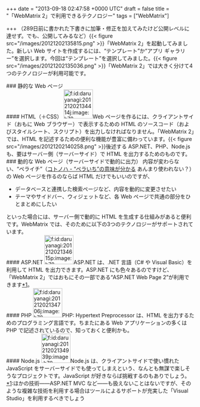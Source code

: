 
+++
date = "2013-09-18 02:47:58 +0000 UTC"
draft = false
title = "「WebMatrix 2」で利用できるテクノロジー"
tags = ["WebMatrix"]

+++
（289日前に書かれた下書きに加筆・修正を加えてみたけど公開レベルに達せず。でも、公開してみるなど）{{< figure src="/images/20121202135815.png"  >}}「WebMatrix 2」を起動してみました。新しい Web サイトを作成するには、“テンプレート”か“アプリ ギャラリー”を選択します。今回は“テンプレート”を選択してみました。{{< figure src="/images/20121202135036.png"  >}}「WebMatrix 2」では大きく分けて4つのテクノロジーが利用可能です。

<div class="section">
    ### 静的な Web ページ
    
<div class="section">
    #### HTML（＋CSS）
    <span itemscope="" itemtype="http://schema.org/Photograph"><a href="http://f.hatena.ne.jp/daruyanagi/20121202134414" class="hatena-fotolife" itemprop="url"><img src="http://cdn-ak.f.st-hatena.com/images/fotolife/d/daruyanagi/20121202/20121202134414.jpg" alt="f:id:daruyanagi:20121202134414j:image:h78" title="f:id:daruyanagi:20121202134414j:image:h78" class="hatena-fotolife" style="height:78px" itemprop="image"/></a></span>Web ページを作るには、クライアントサイド（おもに Web ブラウザー）で表示するための HTML のソースコード（およびスタイルシート、スクリプト）を出力しなければなりません。「WebMatrix 2」では、HTML を記述するための便利な機能が豊富に備わっています。{{< figure src="/images/20121202140258.png"  >}}後述する ASP.NET、PHP、Node.js も、要はサーバー側（サーバーサイド）で HTML を出力するためのものです。

</div>
</div>
<div class="section">
    ### 動的な Web ページ（サーバーサイドで動的に出力）
    内容が変わらない、“ペライチ”（<a href="http://kotonoha.cc/no/142458">コトノハ - “ペラいち”の意味が分かる</a> あんまり使われない？）の Web ページを作るのならば HTML だけでもいいのですが、

<ul>
<li>データベースと連携した検索ページなど、内容を動的に変更させたい</li>
<li>テーマやサイドバー、ウィジェットなど、各 Web ページで共通の部分をひとまとめにしたい</li>
</ul>といった場合には、サーバー側で動的に HTML を生成する仕組みがあると便利です。WebMatrix では、そのために以下の3つのテクノロジーがサポートされています。

<div class="section">
    #### ASP.NET
    <span itemscope="" itemtype="http://schema.org/Photograph"><a href="http://f.hatena.ne.jp/daruyanagi/20121202134615" class="hatena-fotolife" itemprop="url"><img src="http://cdn-ak.f.st-hatena.com/images/fotolife/d/daruyanagi/20121202/20121202134615.png" alt="f:id:daruyanagi:20121202134615p:image:h78" title="f:id:daruyanagi:20121202134615p:image:h78" class="hatena-fotolife" style="height:78px" itemprop="image"/></a></span>ASP.NET は、.NET 言語（C# や Visual Basic）を利用して HTML を出力できます。ASP.NET にも色々あるのですけど、「WebMatrix 2」ではおもにその一部である“ASP.NET Web Page 2”が利用できます<a href="#f1" name="fn1" title="ほかの技術――ASP.NET MVC など――も扱えないことはないですが、そのような複雑な技術を利用する場合はツールによるサポートが充実した「Visual Studio」を利用するべきでしょう">*1</a>。

</div>
<div class="section">
    #### PHP
    <span itemscope="" itemtype="http://schema.org/Photograph"><a href="http://f.hatena.ne.jp/daruyanagi/20121202134706" class="hatena-fotolife" itemprop="url"><img src="http://cdn-ak.f.st-hatena.com/images/fotolife/d/daruyanagi/20121202/20121202134706.jpg" alt="f:id:daruyanagi:20121202134706j:image:h78" title="f:id:daruyanagi:20121202134706j:image:h78" class="hatena-fotolife" style="height:78px" itemprop="image"/></a></span>PHP: Hypertext Preprocessor は、HTML を出力するためのプログラミング言語です。ちまたにある Web アプリケーションの多くは PHP で記述されているので、知っておくと便利かも。

</div>
<div class="section">
    #### Node.js
    <span itemscope="" itemtype="http://schema.org/Photograph"><a href="http://f.hatena.ne.jp/daruyanagi/20121202134939" class="hatena-fotolife" itemprop="url"><img src="http://cdn-ak.f.st-hatena.com/images/fotolife/d/daruyanagi/20121202/20121202134939.png" alt="f:id:daruyanagi:20121202134939p:image:h78" title="f:id:daruyanagi:20121202134939p:image:h78" class="hatena-fotolife" style="height:78px" itemprop="image"/></a></span>Node.js は、クライアントサイドで使い慣れた JavaScript をサーバーサイドでも使ってしまえという、なんとも無謀で楽しそうなプロジェクトです。JavaScript が好きならば挑戦するのもありでしょう。

</div>
</div><div class="footnote">
<a href="#fn1" name="f1" class="footnote-number">*1</a><span class="footnote-delimiter">:</span><span class="footnote-text">ほかの技術――ASP.NET MVC など――も扱えないことはないですが、そのような複雑な技術を利用する場合はツールによるサポートが充実した「Visual Studio」を利用するべきでしょう</span>
</div>

